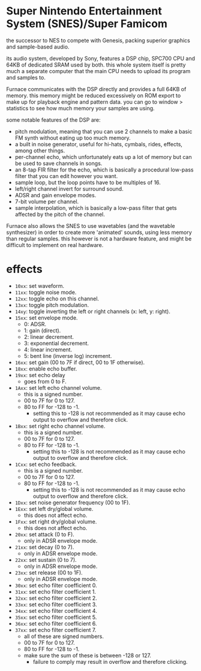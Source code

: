 # Super Nintendo Entertainment System (SNES)/Super Famicom

the successor to NES to compete with Genesis, packing superior graphics and sample-based audio.

its audio system, developed by Sony, features a DSP chip, SPC700 CPU and 64KB of dedicated SRAM used by both.
this whole system itself is pretty much a separate computer that the main CPU needs to upload its program and samples to.

Furnace communicates with the DSP directly and provides a full 64KB of memory. this memory might be reduced excessively on ROM export to make up for playback engine and pattern data. you can go to window > statistics to see how much memory your samples are using.

some notable features of the DSP are:
- pitch modulation, meaning that you can use 2 channels to make a basic FM synth without eating up too much memory.
- a built in noise generator, useful for hi-hats, cymbals, rides, effects, among other things.
- per-channel echo, which unfortunately eats up a lot of memory but can be used to save channels in songs.
- an 8-tap FIR filter for the echo, which is basically a procedural low-pass filter that you can edit however you want.
- sample loop, but the loop points have to be multiples of 16.
- left/right channel invert for surround sound.
- ADSR and gain envelope modes.
- 7-bit volume per channel.
- sample interpolation, which is basically a low-pass filter that gets affected by the pitch of the channel.

Furnace also allows the SNES to use wavetables (and the wavetable synthesizer) in order to create more 'animated' sounds, using less memory than regular samples. this however is not a hardware feature, and might be difficult to implement on real hardware.

# effects

- `10xx`: set waveform.
- `11xx`: toggle noise mode.
- `12xx`: toggle echo on this channel.
- `13xx`: toggle pitch modulation.
- `14xy`: toggle inverting the left or right channels (x: left, y: right).
- `15xx`: set envelope mode.
  - 0: ADSR.
  - 1: gain (direct).
  - 2: linear decrement.
  - 3: exponential decrement.
  - 4: linear increment.
  - 5: bent line (inverse log) increment.
- `16xx`: set gain (00 to 7F if direct, 00 to 1F otherwise).
- `18xx`: enable echo buffer.
- `19xx`: set echo delay
  - goes from 0 to F.
- `1Axx`: set left echo channel volume.
  - this is a signed number.
  - 00 to 7F for 0 to 127.
  - 80 to FF for -128 to -1.
    - setting this to -128 is not recommended as it may cause echo output to overflow and therefore click.
- `1Bxx`: set right echo channel volume.
  - this is a signed number.
  - 00 to 7F for 0 to 127.
  - 80 to FF for -128 to -1.
    - setting this to -128 is not recommended as it may cause echo output to overflow and therefore click.
- `1Cxx`: set echo feedback.
  - this is a signed number.
  - 00 to 7F for 0 to 127.
  - 80 to FF for -128 to -1.
    - setting this to -128 is not recommended as it may cause echo output to overflow and therefore click.
- `1Dxx`: set noise generator frequency (00 to 1F).
- `1Exx`: set left dry/global volume.
  - this does not affect echo.
- `1Fxx`: set right dry/global volume.
  - this does not affect echo.
- `20xx`: set attack (0 to F).
  - only in ADSR envelope mode.
- `21xx`: set decay (0 to 7).
  - only in ADSR envelope mode.
- `22xx`: set sustain (0 to 7).
  - only in ADSR envelope mode.
- `23xx`: set release (00 to 1F).
  - only in ADSR envelope mode.
- `30xx`: set echo filter coefficient 0.
- `31xx`: set echo filter coefficient 1.
- `32xx`: set echo filter coefficient 2.
- `33xx`: set echo filter coefficient 3.
- `34xx`: set echo filter coefficient 4.
- `35xx`: set echo filter coefficient 5.
- `36xx`: set echo filter coefficient 6.
- `37xx`: set echo filter coefficient 7.
  - all of these are signed numbers.
  - 00 to 7F for 0 to 127.
  - 80 to FF for -128 to -1.
  - make sure the sum of these is between -128 or 127.
    - failure to comply may result in overflow and therefore clicking.

